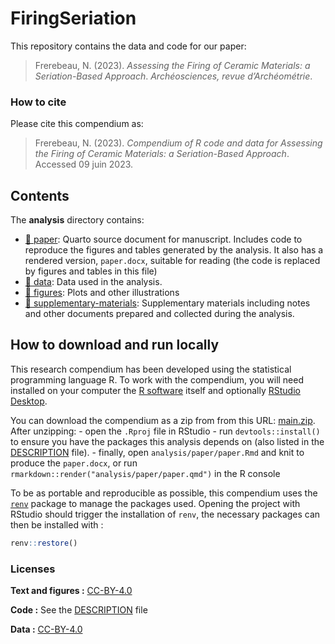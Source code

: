 
<!-- README.md is generated from README.Rmd. Please edit that file -->

# FiringSeriation

This repository contains the data and code for our paper:

> Frerebeau, N. (2023). *Assessing the Firing of Ceramic Materials: a
> Seriation-Based Approach*. *Archéosciences, revue d’Archéométrie*.

### How to cite

Please cite this compendium as:

> Frerebeau, N. (2023). *Compendium of R code and data for Assessing the
> Firing of Ceramic Materials: a Seriation-Based Approach*. Accessed 09
> juin 2023.

## Contents

The **analysis** directory contains:

- [:file_folder: paper](/analysis/paper): Quarto source document for
  manuscript. Includes code to reproduce the figures and tables
  generated by the analysis. It also has a rendered version,
  `paper.docx`, suitable for reading (the code is replaced by figures
  and tables in this file)
- [:file_folder: data](/analysis/data): Data used in the analysis.
- [:file_folder: figures](/analysis/figures): Plots and other
  illustrations
- [:file_folder:
  supplementary-materials](/analysis/supplementary-materials):
  Supplementary materials including notes and other documents prepared
  and collected during the analysis.

## How to download and run locally

This research compendium has been developed using the statistical
programming language R. To work with the compendium, you will need
installed on your computer the [R
software](https://cloud.r-project.org/) itself and optionally [RStudio
Desktop](https://rstudio.com/products/rstudio/download/).

You can download the compendium as a zip from from this URL:
[main.zip](/archive/main.zip). After unzipping: - open the `.Rproj` file
in RStudio - run `devtools::install()` to ensure you have the packages
this analysis depends on (also listed in the [DESCRIPTION](/DESCRIPTION)
file). - finally, open `analysis/paper/paper.Rmd` and knit to produce
the `paper.docx`, or run `rmarkdown::render("analysis/paper/paper.qmd")`
in the R console

To be as portable and reproducible as possible, this compendium uses the
[`renv`](https://rstudio.github.io/renv/) package to manage the packages
used. Opening the project with RStudio should trigger the installation
of `renv`, the necessary packages can then be installed with :

``` r
renv::restore()
```

### Licenses

**Text and figures :**
[CC-BY-4.0](http://creativecommons.org/licenses/by/4.0/)

**Code :** See the [DESCRIPTION](DESCRIPTION) file

**Data :** [CC-BY-4.0](http://creativecommons.org/licenses/by/4.0/)
